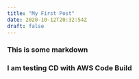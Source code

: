 ```yaml
---
title: "My First Post"
date: 2020-10-12T20:32:54Z
draft: false
---
```


### This is some markdown
### I am testing CD with AWS Code Build
